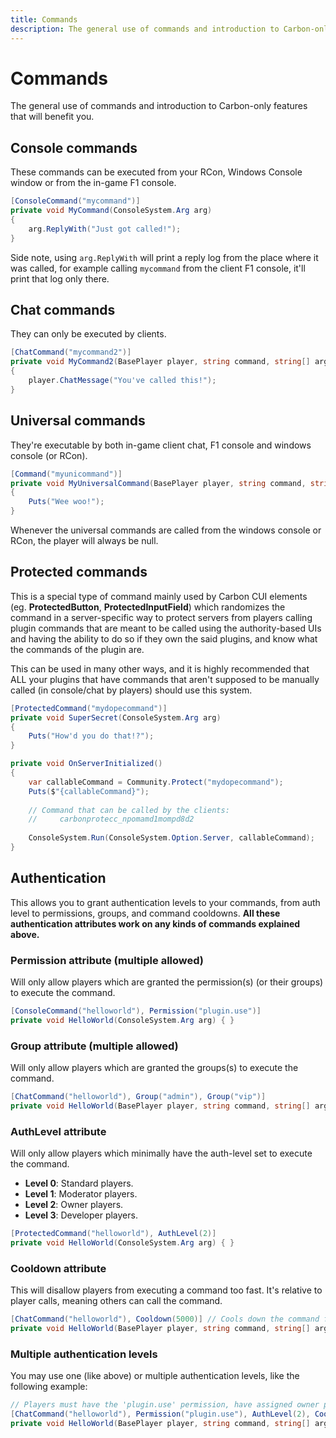 ```yaml
---
title: Commands
description: The general use of commands and introduction to Carbon-only features that will benefit you.
---
```


# Commands

The general use of commands and introduction to Carbon-only features that will benefit you.

## Console commands

These commands can be executed from your RCon, Windows Console window or from the in-game F1 console.

```csharp
[ConsoleCommand("mycommand")]
private void MyCommand(ConsoleSystem.Arg arg)
{
    arg.ReplyWith("Just got called!");
}
```

Side note, using `arg.ReplyWith` will print a reply log from the place where it was called, for example calling `mycommand` from the client F1 console, it'll print that log only there.

## Chat commands
They can only be executed by clients.

```csharp
[ChatCommand("mycommand2")]
private void MyCommand2(BasePlayer player, string command, string[] args)
{
    player.ChatMessage("You've called this!");
}
```

## Universal commands
They're executable by both in-game client chat, F1 console and windows console (or RCon).

```csharp
[Command("myunicommand")]
private void MyUniversalCommand(BasePlayer player, string command, string[] args)
{
    Puts("Wee woo!");
}
```

Whenever the universal commands are called from the windows console or RCon, the player will always be null.

## Protected commands
This is a special type of command mainly used by Carbon CUI elements (eg. **ProtectedButton**, **ProtectedInputField**) which randomizes the command in a server-specific way to protect servers from players calling plugin commands that are meant to be called using the authority-based UIs and having the ability to do so if they own the said plugins, and know what the commands of the plugin are.

This can be used in many other ways, and it is highly recommended that ALL your plugins that have commands that aren't supposed to be manually called (in console/chat by players) should use this system.

```csharp
[ProtectedCommand("mydopecommand")]
private void SuperSecret(ConsoleSystem.Arg arg)
{
    Puts("How'd you do that!?");
}

private void OnServerInitialized()
{
    var callableCommand = Community.Protect("mydopecommand");
    Puts($"{callableCommand}"); 
    
    // Command that can be called by the clients:
    //     carbonprotecc_npomamd1mompd8d2
    
    ConsoleSystem.Run(ConsoleSystem.Option.Server, callableCommand);
}
```

## Authentication
This allows you to grant authentication levels to your commands, from auth level to permissions, groups, and command cooldowns. **All these authentication attributes work on any kinds of commands explained above.**

### Permission attribute (multiple allowed)
Will only allow players which are granted the permission(s) (or their groups) to execute the command.
```csharp
[ConsoleCommand("helloworld"), Permission("plugin.use")]
private void HelloWorld(ConsoleSystem.Arg arg) { }
```

### Group attribute (multiple allowed)
Will only allow players which are granted the groups(s) to execute the command.
```csharp
[ChatCommand("helloworld"), Group("admin"), Group("vip")]
private void HelloWorld(BasePlayer player, string command, string[] args) { }
```

### AuthLevel attribute
Will only allow players which minimally have the auth-level set to execute the command.

* **Level 0**: Standard players.
* **Level 1**: Moderator players.
* **Level 2**: Owner players.
* **Level 3**: Developer players.

```csharp
[ProtectedCommand("helloworld"), AuthLevel(2)]
private void HelloWorld(ConsoleSystem.Arg arg) { }
```

### Cooldown attribute
This will disallow players from executing a command too fast. It's relative to player calls, meaning others can call the command.

```csharp
[ChatCommand("helloworld"), Cooldown(5000)] // Cools down the command for 5 seconds.
private void HelloWorld(BasePlayer player, string command, string[] args) { }
```

### Multiple authentication levels
You may use one (like above) or multiple authentication levels, like the following example:

```csharp
// Players must have the 'plugin.use' permission, have assigned owner power and will only allow the command to be called every 10 seconds by the same player. 
[ChatCommand("helloworld"), Permission("plugin.use"), AuthLevel(2), Cooldown(10000)]
private void HelloWorld(BasePlayer player, string command, string[] args) { }
```